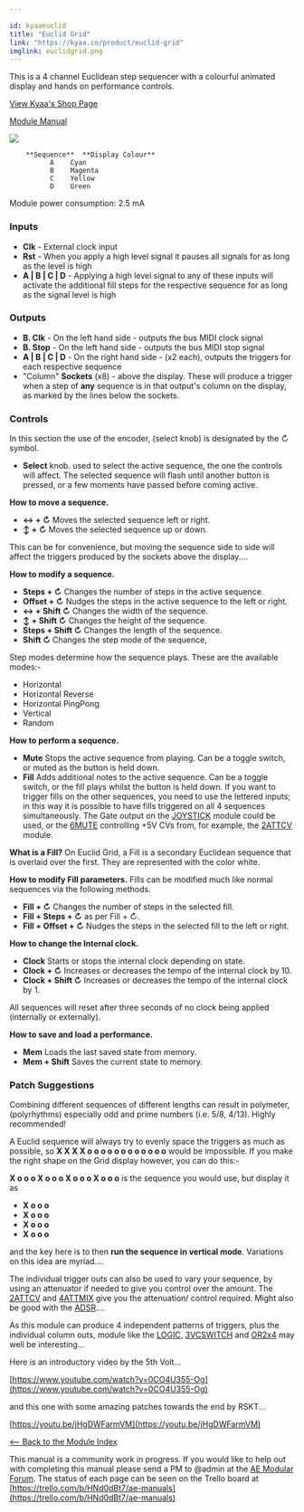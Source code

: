 ```yaml
---

id: kyaaeuclid
title: "Euclid Grid"
link: "https://kyaa.co/product/euclid-grid"
imglink: euclidgrid.png
---
```



This is a 4 channel Euclidean step sequencer with a colourful animated display and hands on performance controls.

[View Kyaa's Shop Page](https://kyaa.co/product/euclid-grid)

[Module Manual](https://kyaa.co/wp-content/uploads/2021/11/Euclid-Grid-Manual-v1.0.html)

[![](/images/th00---euclidgrid.png.jpg)](https://wiki.aemodular.com/uploads/AeManual/KyaaEuclid/euclidgrid.png "euclidgrid")

        **Sequence**  **Display Colour**
              A	   Cyan
              B	   Magenta
              C	   Yellow
              D	   Green

Module power consumption: 2.5 mA

### Inputs

*   **Clk** - External clock input
*   **Rst** - When you apply a high level signal it pauses all signals for as long as the level is high
*   **A | B | C | D** - Applying a high level signal to any of these inputs will activate the additional fill steps for the respective sequence for as long as the signal level is high

### Outputs

*   **B. Clk** - On the left hand side - outputs the bus MIDI clock signal
*   **B. Stop** - On the left hand side - outputs the bus MIDI stop signal
*   **A | B | C | D** - On the right hand side - (x2 each), outputs the triggers for each respective sequence
*   "Column" **Sockets** (x8) - above the display. These will produce a trigger when a step of **any** sequence is in that output's column on the display, as marked by the lines below the sockets.

### Controls

In this section the use of the encoder, (select knob) is designated by the ↻ symbol.

*   **Select** knob. used to select the active sequence, the one the controls will affect. The selected sequence will flash until another button is pressed, or a few moments have passed before coming active.

**How to move a sequence.**

*   **↔ + ↻** Moves the selected sequence left or right.
*   **↕ + ↻** Moves the selected sequence up or down.

This can be for convenience, but moving the sequence side to side will affect the triggers produced by the sockets above the display....

**How to modify a sequence.**

*   **Steps + ↻** Changes the number of steps in the active sequence.
*   **Offset + ↻** Nudges the steps in the active sequence to the left or right.
*   **↔ + Shift ↻** Changes the width of the sequence.
*   **↕ + Shift ↻** Changes the height of the sequence.
*   **Steps + Shift ↻** Changes the length of the sequence.
*   **Shift ↻** Changes the step mode of the sequence,

Step modes determine how the sequence plays. These are the available modes:-

*   Horizontal
*   Horizontal Reverse
*   Horizontal PingPong
*   Vertical
*   Random

**How to perform a sequence.**

*   **Mute** Stops the active sequence from playing. Can be a toggle switch, or muted as the button is held down.
*   **Fill** Adds additional notes to the active sequence. Can be a toggle switch, or the fill plays whilst the button is held down. If you want to trigger fills on the other sequences, you need to use the lettered inputs; in this way it is possible to have fills triggered on all 4 sequences simultaneously. The Gate output on the [JOYSTICK](https://wiki.aemodular.com/pmwiki.php/AeManual/JOYSTICK) module could be used, or the [6MUTE](https://wiki.aemodular.com/pmwiki.php/AeManual/6MUTE) controlling +5V CVs from, for example, the [2ATTCV](https://wiki.aemodular.com/pmwiki.php/AeManual/2ATTCV) module.

**What is a Fill?** On Euclid Grid, a Fill is a secondary Euclidean sequence that is overlaid over the first. They are represented with the color white.

**How to modify Fill parameters.** Fills can be modified much like normal sequences via the following methods.

*   **Fill + ↻** Changes the number of steps in the selected fill.
*   **Fill + Steps + ↻** as per Fill + ↻.
*   **Fill + Offset + ↻** Nudges the steps in the selected fill to the left or right.

**How to change the Internal clock.**

*   **Clock** Starts or stops the internal clock depending on state.
*   **Clock + ↻** Increases or decreases the tempo of the internal clock by 10.
*   **Clock + Shift ↻** Increases or decreases the tempo of the internal clock by 1.

All sequences will reset after three seconds of no clock being applied (internally or externally).

**How to save and load a performance.**

*   **Mem** Loads the last saved state from memory.
*   **Mem + Shift** Saves the current state to memory.

### Patch Suggestions

Combining different sequences of different lengths can result in polymeter, (polyrhythms) especially odd and prime numbers (i.e. 5/8, 4/13). Highly recommended!

A Euclid sequence will always try to evenly space the triggers as much as possible, so **X X X X o o o o o o o o o o o o** would be impossible. If you make the right shape on the Grid display however, you can do this:-

**X o o o X o o o X o o o X o o o** is the sequence you would use, but display it as

*   **X o o o**
*   **X o o o**
*   **X o o o**
*   **X o o o**

and the key here is to then **run the sequence in vertical mode**. Variations on this idea are myriad....

The individual trigger outs can also be used to vary your sequence, by using an attenuator if needed to give you control over the amount. The [2ATTCV](https://wiki.aemodular.com/pmwiki.php/AeManual/2ATTCV) and [4ATTMIX](https://wiki.aemodular.com/pmwiki.php/AeManual/4ATTMIX) give you the attenuation/ control required. Might also be good with the [ADSR](https://wiki.aemodular.com/pmwiki.php/AeManual/ADSR)....

As this module can produce 4 independent patterns of triggers, plus the individual column outs, module like the [LOGIC](https://wiki.aemodular.com/pmwiki.php/AeManual/LOGIC), [3VCSWITCH](https://wiki.aemodular.com/pmwiki.php/AeManual/3VCSWITCH) and [OR2x4](https://wiki.aemodular.com/pmwiki.php/AeManual/OR2x4) may well be interesting...

Here is an introductory video by the 5th Volt...

[https://www.youtube.com/watch?v=0CO4U355-Og](https://www.youtube.com/watch?v=0CO4U355-Og)

and this one with some amazing patches towards the end by RSKT...

[https://youtu.be/jHgDWFarmVM](https://youtu.be/jHgDWFarmVM)

[<-- Back to the Module Index](https://wiki.aemodular.com/pmwiki.php/AeManual/Modules)

This manual is a community work in progress. If you would like to help out with completing this manual please send a PM to @admin at the [AE Modular Forum](http://forum.aemodular.com). The status of each page can be seen on the Trello board at [https://trello.com/b/HNd0dBt7/ae-manuals](https://trello.com/b/HNd0dBt7/ae-manuals)